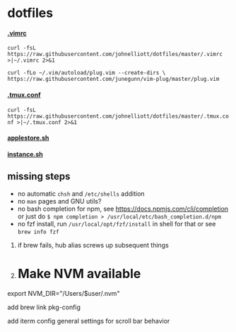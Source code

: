 # dotfiles

#### [.vimrc](https://raw.githubusercontent.com/johnelliott/dotfiles/master/.vimrc)
`curl -fsL https://raw.githubusercontent.com/johnelliott/dotfiles/master/.vimrc >|~/.vimrc 2>&1`

`curl -fLo ~/.vim/autoload/plug.vim --create-dirs \
    https://raw.githubusercontent.com/junegunn/vim-plug/master/plug.vim`

#### [.tmux.conf](https://raw.githubusercontent.com/johnelliott/dotfiles/master/.tmux.conf)
`curl -fsL https://raw.githubusercontent.com/johnelliott/dotfiles/master/.tmux.conf >|~/.tmux.conf 2>&1`

#### [applestore.sh](https://raw.githubusercontent.com/johnelliott/dotfiles/master/applestore.sh)
#### [instance.sh](https://raw.githubusercontent.com/johnelliott/dotfiles/master/instance.sh)

## missing steps
- no automatic `chsh` and `/etc/shells` addition
- no `man` pages and GNU utils?
- no bash completion for npm, see https://docs.npmjs.com/cli/completion or just do `$ npm completion > /usr/local/etc/bash_completion.d/npm`
- no fzf install, run `/usr/local/opt/fzf/install` in shell for that or see `brew info fzf`

1. if brew fails, hub alias screws up subsequent things
2. # Make NVM available
export NVM_DIR="/Users/$user/.nvm"

add brew link pkg-config

add iterm config
general settings for scroll bar behavior
